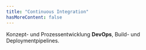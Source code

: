 ```yaml
---
title: "Continuous Integration"
hasMoreContent: false
---
```


Konzept- und Prozessentwicklung **DevOps**, Build- und Deploymentpipelines.  
<!--more-->




